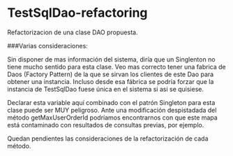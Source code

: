 # TestSqlDao-refactoring
Refactorizacion de una clase DAO propuesta.

###Varias consideraciones:

 Sin disponer de mas información del sistema, diría que un Singlenton no tiene mucho sentido para esta clase.
 Veo mas correcto tener una fabrica de Daos (Factory Pattern) de la que se sirvan los clientes de este Dao para obtener una      instancia.
 Incluso desde esa fábrica se podría forzar que la instancia de TestSqlDao fuese única en el sistema si asi se quisiese.
 
 Declarar esta variable aquí combinado con el patrón Singleton para esta clase puede ser MUY peligroso.
 Ante una modificación despistadada del método getMaxUserOrderId podríamos encontrarnos con que este mapa está contaminado con resultados de consultas previas, por ejemplo.
 
Quedan pendientes las consideraciones de la refactorización de cada método.

